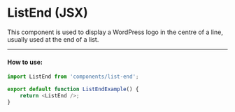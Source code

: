ListEnd (JSX)
====================

This component is used to display a WordPress logo in the centre of a line, usually used at the end of a list.

-------

#### How to use:

```js
import ListEnd from 'components/list-end';

export default function ListEndExample() {
	return <ListEnd />;
}
```
